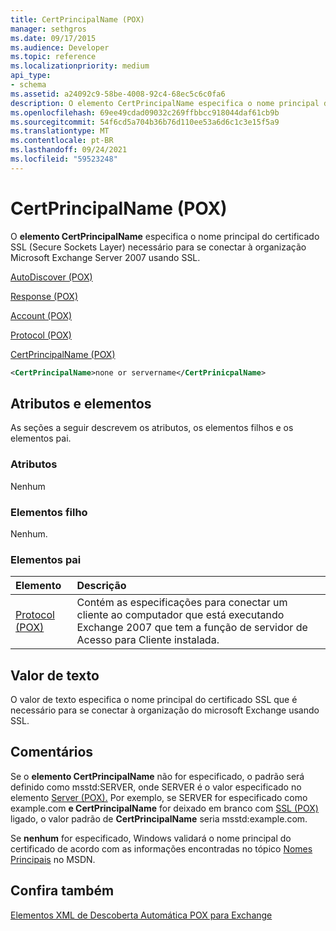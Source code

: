 ```yaml
---
title: CertPrincipalName (POX)
manager: sethgros
ms.date: 09/17/2015
ms.audience: Developer
ms.topic: reference
ms.localizationpriority: medium
api_type:
- schema
ms.assetid: a24092c9-58be-4008-92c4-68ec5c6c0fa6
description: O elemento CertPrincipalName especifica o nome principal do certificado SSL (Secure Sockets Layer) necessário para se conectar à organização Microsoft Exchange Server 2007 usando sSL.
ms.openlocfilehash: 69ee49cdad09032c269ffbbcc918044daf61cb9b
ms.sourcegitcommit: 54f6cd5a704b36b76d110ee53a6d6c1c3e15f5a9
ms.translationtype: MT
ms.contentlocale: pt-BR
ms.lasthandoff: 09/24/2021
ms.locfileid: "59523248"
---
```

# <a name="certprincipalname-pox"></a>CertPrincipalName (POX)

O **elemento CertPrincipalName** especifica o nome principal do certificado SSL (Secure Sockets Layer) necessário para se conectar à organização Microsoft Exchange Server 2007 usando SSL. 
  
[AutoDiscover (POX)](autodiscover-pox.md)
  
[Response (POX)](response-pox.md)
  
[Account (POX)](account-pox.md)
  
[Protocol (POX)](protocol-pox.md)
  
[CertPrincipalName (POX)](certprincipalname-pox.md)
  
```xml
<CertPrincipalName>none or servername</CertPrinicpalName>
```

## <a name="attributes-and-elements"></a>Atributos e elementos

As seções a seguir descrevem os atributos, os elementos filhos e os elementos pai.
  
### <a name="attributes"></a>Atributos

Nenhum
  
### <a name="child-elements"></a>Elementos filho

Nenhum.
  
### <a name="parent-elements"></a>Elementos pai

|**Elemento**|**Descrição**|
|:-----|:-----|
|[Protocol (POX)](protocol-pox.md) <br/> |Contém as especificações para conectar um cliente ao computador que está executando Exchange 2007 que tem a função de servidor de Acesso para Cliente instalada.  <br/> |
   
## <a name="text-value"></a>Valor de texto

O valor de texto especifica o nome principal do certificado SSL que é necessário para se conectar à organização do microsoft Exchange usando SSL.
  
## <a name="remarks"></a>Comentários

Se o **elemento CertPrincipalName** não for especificado, o padrão será definido como msstd:SERVER, onde SERVER é o valor especificado no elemento [Server (POX).](server-pox.md) Por exemplo, se SERVER for especificado como example.com **e CertPrincipalName** for deixado em branco com [SSL (POX)](ssl-pox.md) ligado, o valor padrão de **CertPrincipalName** seria msstd:example.com. 
  
Se **nenhum** for especificado, Windows validará o nome principal do certificado de acordo com as informações encontradas no tópico [Nomes Principais](https://go.microsoft.com/fwlink/?LinkId=93417) no MSDN. 
  
## <a name="see-also"></a>Confira também



[Elementos XML de Descoberta Automática POX para Exchange](pox-autodiscover-xml-elements-for-exchange.md)

